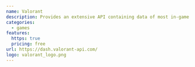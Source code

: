 ```yaml
---
name: Valorant
description: Provides an extensive API containing data of most in-game items, assets and more!
categories:
  - games
features:
  https: true
  pricing: free
url: https://dash.valorant-api.com/
logo: valorant_logo.png
---
```

